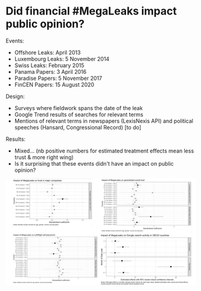 # Did financial #MegaLeaks impact public opinion?

Events:
- Offshore Leaks: April 2013
- Luxembourg Leaks: 5 November 2014
- Swiss Leaks: February 2015
- Panama Papers: 3 April 2016
- Paradise Papers: 5 November 2017
- FinCEN Papers: 15 August 2020 

Design:
- Surveys where fieldwork spans the date of the leak
- Google Trend results of searches for relevant terms
- Mentions of relevant terms in newspapers (LexisNexis API) and political speeches (Hansard, Congressional Record) [to do]

Results:
- Mixed... (nb positive numbers for estimated treatment effects mean less trust & more right wing)
- Is it surprising that these events didn't have an impact on public opinion?

![Graphs of results of preliminary analysis](https://raw.githubusercontent.com/MatteoTiratelli/MegaLeaksPublicOpinion/main/Results.png)

